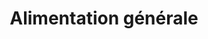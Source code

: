 ---
title: "Alimentation générale"
url: /nice/alimentation-generale-rue-pertinax/
shop: commodité
---